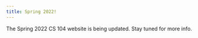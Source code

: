 ```yaml
---
title: Spring 2022!
---
```


The Spring 2022 CS 104 website is being updated. Stay tuned for more info.  
